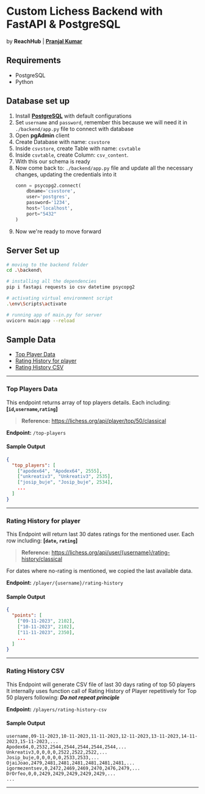 # Custom Lichess Backend with FastAPI & PostgreSQL
by **ReachHub** | [**Pranjal Kumar**](https://linkedin.com/in/pranjal-barnwal)

## Requirements
- PostgreSQL
- Python


## Database set up
1. Install [**PostgreSQL**](https://www.postgresql.org/download/) with default configurations
1. Set `username` and `password`, remember this because we will need it in `./backend/app.py` file to connect with database
1. Open **pgAdmin** client
1. Create Database with name: `csvstore`
1. Inside `csvstore`, create Table with name: `csvtable`
1. Inside `csvtable`, create Column: `csv_content`. 
1. With this our schema is ready
1. Now come back to: `./backend/app.py` file and update all the necessary changes, updating the credentials into it
    ```py
    conn = psycopg2.connect(
        dbname='csvstore',
        user='postgres',
        password='1234',
        host='localhost',
        port="5432"
    )
    ```
1. Now we're ready to move forward

## Server Set up
```bash
# moving to the backend folder
cd .\backend\ 

# installing all the dependencies
pip i fastapi requests io csv datetime psycopg2

# activating virtual environment script
.\env\Scripts\activate

# running app of main.py for server
uvicorn main:app --reload
```



## Sample Data
- [Top Player Data](#top-players-data)
- [Rating History for player](#rating-history-for-player)
- [Rating History CSV](#rating-history-csv)
---

### Top Players Data
This endpoint returns array of top players details. Each including: **[`id`,`username`,`rating`]**
> **Reference:** https://lichess.org/api/player/top/50/classical

**Endpoint:** `/top-players`

#### Sample Output
```json
{
  "top_players": [
    ["apodex64", "Apodex64", 2555],
    ["unkreativ3", "Unkreativ3", 2535],
    ["josip_buje", "Josip_buje", 2534],
    ...
  ]
}
```
---





### Rating History for player
This Endpoint will return last 30 dates ratings for the mentioned user. Each row including: **[`date`, `rating`]**
> **Reference:** https://lichess.org/api/user/{username}/rating-history/classical

For dates where no-rating is mentioned, we copied the last available data.

**Endpoint:** `/player/{username}/rating-history`

#### Sample Output
```json
{
  "points": [
    ["09-11-2023", 2102],
    ["10-11-2023", 2102],
    ["11-11-2023", 2350],
    ...
  ]
}
```
---



### Rating History CSV
This Endpoint will generate CSV file of last 30 days rating of top 50 players
It internally uses function call of Rating History of Player repetitively for Top 50 players following: ***Do not repeat principle***

**Endpoint:** `/players/rating-history-csv`

#### Sample Output
```csv
username,09-11-2023,10-11-2023,11-11-2023,12-11-2023,13-11-2023,14-11-2023,15-11-2023,...
Apodex64,0,2532,2544,2544,2544,2544,2544,...
Unkreativ3,0,0,0,0,2522,2522,2522,...
Josip_buje,0,0,0,0,0,2533,2533,...
OjaiJoao,2479,2481,2481,2481,2481,2481,2481,...
igormezentsev,0,2472,2469,2469,2470,2476,2479,...
DrOrfeo,0,0,2429,2429,2429,2429,2429,...
...
```
---


